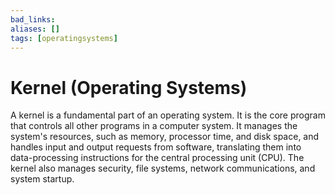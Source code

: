 ```yaml
---
bad_links: 
aliases: []
tags: [operatingsystems]
---
```

# Kernel (Operating Systems)

A kernel is a fundamental part of an operating system. It is the core program that controls all other programs in a computer system. It manages the system's resources, such as memory, processor time, and disk space, and handles input and output requests from software, translating them into data-processing instructions for the central processing unit (CPU). The kernel also manages security, file systems, network communications, and system startup.